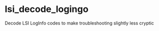 lsi_decode_logingo
==================

Decode LSI LogInfo codes to make troubleshooting slightly less cryptic
